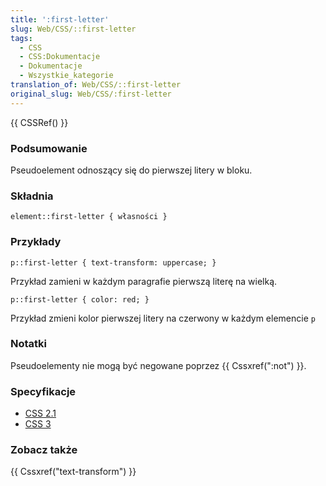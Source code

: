```yaml
---
title: ':first-letter'
slug: Web/CSS/::first-letter
tags:
  - CSS
  - CSS:Dokumentacje
  - Dokumentacje
  - Wszystkie_kategorie
translation_of: Web/CSS/::first-letter
original_slug: Web/CSS/:first-letter
---
```

{{ CSSRef() }}

### Podsumowanie

Pseudoelement odnoszący się do pierwszej litery w bloku.

### Składnia

    element::first-letter { własności }

### Przykłady

    p::first-letter { text-transform: uppercase; }

Przykład zamieni w każdym paragrafie pierwszą literę na wielką.

    p::first-letter { color: red; }

Przykład zmieni kolor pierwszej litery na czerwony w każdym elemencie `p`

### Notatki

Pseudoelementy nie mogą być negowane poprzez {{ Cssxref(":not") }}.

### Specyfikacje

- [CSS 2.1](http://www.w3.org/TR/1998/REC-CSS2-19980512/selector.html#first-letter)
- [CSS 3](http://www.w3.org/TR/css3-selectors/#first-letter)

### Zobacz także

{{ Cssxref("text-transform") }}
